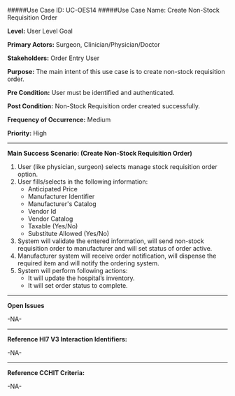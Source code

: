 #####Use Case ID: UC-OES14
#####Use Case Name: Create Non-Stock Requisition Order

**Level:**                     User Level Goal

**Primary Actors:**            Surgeon, Clinician/Physician/Doctor

**Stakeholders:**              Order Entry User

**Purpose:**                   The main intent of this use case is to create non-stock requisition order.

**Pre Condition:**             User must be identified and authenticated.  

**Post Condition:**            Non-Stock Requisition order created successfully.

**Frequency of Occurrence:**   Medium

**Priority:**                  High
__________________________________________________________
**Main Success Scenario: (Create Non-Stock Requisition Order)**

1.	User (like physician, surgeon) selects manage stock requisition order option.
2.	User fills/selects in the following information:
    * Anticipated Price
    * Manufacturer Identifier
    * Manufacturer's Catalog
    * Vendor Id
    * Vendor Catalog
    * Taxable (Yes/No)
    * Substitute Allowed (Yes/No)
3.	System will validate the entered information, will send non-stock requisition order to manufacturer and will set status of order active.
4.	Manufacturer system will receive order notification, will dispense the required item and will notify the ordering system.
5.	System will perform following actions:
    * It will update the hospital’s inventory.
    * It will set order status to complete.

_______________________________________________________________
**Open Issues**

-NA-
_______________________________________________________________
**Reference Hl7 V3 Interaction Identifiers:**

-NA-
_______________________________________________________________
**Reference CCHIT Criteria:**

-NA-
